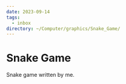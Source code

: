 ```yaml
---
date: 2023-09-14
tags:
  - inbox
directory: ~/Computer/graphics/Snake_Game/
---
```


# Snake Game

Snake game written by me.


